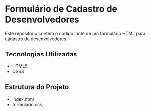 # Formulário de Cadastro de Desenvolvedores

Este repositório contém o código fonte de um formulário HTML para cadastro de desenvolvedores.

## Tecnologias Utilizadas
* HTML5
* CSS3

## Estrutura do Projeto
* index.html
* formulario.css
